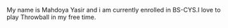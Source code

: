My name is Mahdoya Yasir and i am currently enrolled in BS-CYS.I love to play Throwball in my free time.
